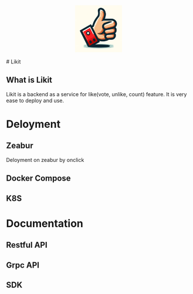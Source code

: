 <p align="center">
    <img src="https://github.com/CorrectRoadH/Likit/blob/main/img/logo.png?raw=true" height="128"/></a>
</p>
# Likit

## What is Likit
Likit is a backend as a service for like(vote, unlike, count) feature. It is very ease to deploy and use.

# Deloyment

## Zeabur
Deloyment on zeabur by onclick

## Docker Compose

## K8S

# Documentation

## Restful API

## Grpc API

## SDK